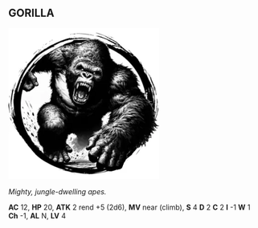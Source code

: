 ## GORILLA

![](images/gorilla.webp)

_Mighty, jungle-dwelling apes._

**AC** 12, **HP** 20, **ATK** 2 rend +5 (2d6), **MV** near (climb), **S** 4 **D** 2 **C** 2 **I** -1 **W** 1 **Ch** -1, **AL** N, **LV** 4

